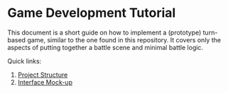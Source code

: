 # Game Development Tutorial

This document is a short guide on how to implement a (prototype) turn-based game, similar to the one found in this repository.
It covers only the aspects of putting together a battle scene and minimal battle logic.

Quick links:

1. [Project Structure](./step-1.md)
2. [Interface Mock-up](./step-2.md)
